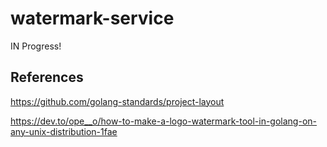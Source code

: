 # watermark-service

IN Progress!

## References

<https://github.com/golang-standards/project-layout>

<https://dev.to/ope__o/how-to-make-a-logo-watermark-tool-in-golang-on-any-unix-distribution-1fae>
